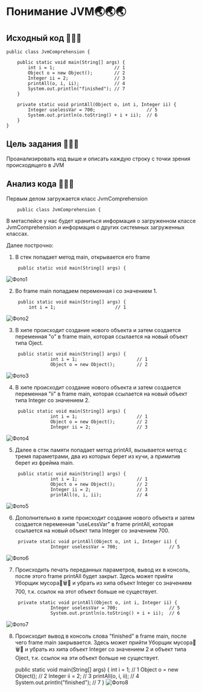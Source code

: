 # Понимание JVM🌏🌏🌏

## Исходный код 💬💬💬


    public class JvmComprehension {

        public static void main(String[] args) {
            int i = 1;                      // 1
            Object o = new Object();        // 2
            Integer ii = 2;                 // 3
            printAll(o, i, ii);             // 4
            System.out.println("finished"); // 7
        }

        private static void printAll(Object o, int i, Integer ii) {
            Integer uselessVar = 700;                   // 5
            System.out.println(o.toString() + i + ii);  // 6
        }
    }

## Цель задания 💬💬💬
Проанализировать код выше и описать каждую строку с точки зрения происходящего в JVM

## Анализ кода 💬💬💬

Первым делом загружается класс JvmComprehension

        public class JvmComprehension {

В метаспейсе у нас будет храниться информация о загруженном классе JvmComprehension и информация о других системных загруженных классах.

Далее построчно:
1. В стек попадает метод main, открывается его frame
    
        public static void main(String[] args) {

 ![Фото1](https://github.com/PuccaGTS/JVM_Task1/blob/main/pic/1.png?raw=true)  

2. Во frame main попадаем переменная i со значением 1.
            
        public static void main(String[] args) {
            int i = 1;                      // 1
 ![Фото2](pic\2.png) 

3. В хипе происходит создание нового объекта и затем создается переменная "о" в frame main, которая ссылается на новый объект типа Oject.


        public static void main(String[] args) {
                    int i = 1;                      // 1
                    Object o = new Object();        // 2
![Фото3](pic\3.png) 

4. В хипе происходит создание нового объекта и затем создается переменная "ii" в frame main, которая ссылается на новый объект типа Integer со значением 2.


        public static void main(String[] args) {
                    int i = 1;                      // 1
                    Object o = new Object();        // 2
                    Integer ii = 2;                 // 3
![Фото4](pic\4.png) 

5. Далее в стэк памяти попадает метод printAll, вызывается метод с тремя параметрами, два из которых берет из кучи, а примитив берет из фрейма main.

        public static void main(String[] args) {
                    int i = 1;                      // 1
                    Object o = new Object();        // 2
                    Integer ii = 2;                 // 3
                    printAll(o, i, ii);             // 4
![Фото5](pic\5.png) 

6. Дополнительно в хипе происходит создание нового объекта и затем создается переменная "useLessVar" в frame printAll, которая ссылается на новый объект типа Integer со значением 700.

        private static void printAll(Object o, int i, Integer ii) {
                    Integer uselessVar = 700;                   // 5

![Фото6](pic\6.png)

7. Происходить печать переданных параметров, вывод их в консоль, после этого frame printAll будет закрыт. Здесь может прийти Уборщик мусора🧹🗑️🚜 и убрать из хипа объект Integer со значением 700, т.к. ссылок на этот объект больше не существует.

        private static void printAll(Object o, int i, Integer ii) {
                    Integer uselessVar = 700;                   // 5
                    System.out.println(o.toString() + i + ii);  // 6
![Фото7](pic\7.png)

8. Происходит вывод в консоль слова "finished" в frame main, после чего frame main закрывается. Здесь может прийти Уборщик мусора🧹🗑️🚜 и убрать из хипа объект Integer со значением 2 и объект типа Oject, т.к. ссылок на эти объект больше не существует.

    public static void main(String[] args) {
                int i = 1;                      // 1
                Object o = new Object();        // 2
                Integer ii = 2;                 // 3
                printAll(o, i, ii);             // 4
                System.out.println("finished"); // 7
            }
![Фото8](pic\8.png)
